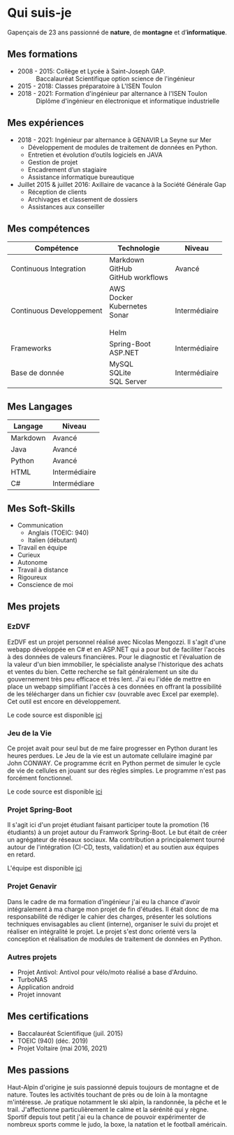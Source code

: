 # Qui suis-je

Gapençais de 23 ans passionné de **nature**, de **montagne** et d’**informatique**.

## Mes formations

- 2008 - 2015: Collège et Lycée à Saint-Joseph GAP.  
&emsp;&emsp;&emsp;Baccalauréat Scientifique option science de l'ingénieur  
- 2015 - 2018: Classes préparatoire à L'ISEN Toulon  
- 2018 - 2021: Formation d'ingénieur par alternance à l'ISEN Toulon  
&emsp;&emsp;&emsp;Diplôme d'ingénieur en électronique et informatique industrielle

## Mes expériences

- 2018 - 2021: Ingénieur par alternance à GENAVIR La Seyne sur Mer
    + Développement de modules de traitement de données en Python.
    + Entretien et évolution d’outils logiciels en JAVA
    + Gestion de projet
    + Encadrement d’un stagiaire
    + Assistance informatique bureautique
- Juillet 2015 & juillet 2016: Axillaire de vacance à la Société Générale Gap
    + Réception de clients
    + Archivages et classement de dossiers
    + Assistances aux conseiller

## Mes compétences

<center>
<table>
<thead>
  <tr>
    <th>Compétence<br></th>
    <th>Technologie</th>
    <th>Niveau</th>
  </tr>
</thead>
<tbody>
  <tr>
    <td>Continuous Integration</td>
    <td>Markdown<br>GitHub<br>GitHub workflows</td>
    <td>Avancé<br></td>
  </tr>
  <tr>
    <td>Continuous Developpement</td>
    <td>AWS<br>Docker<br>Kubernetes<br>Sonar<br><br>Helm</td>
    <td>Intermédiaire<br></td>
  </tr>
  <tr>
    <td>Frameworks<br></td>
    <td>Spring-Boot<br>ASP.NET<br></td>
    <td>Intermédiaire</td>
  </tr>
  <tr>
    <td>Base de donnée</td>
    <td>MySQL<br>SQLite<br>SQL Server<br></td>
    <td>Intermédiaire</td>
  </tr>
</tbody>
</table>
</center>


## Mes Langages

<center>
<table>
<thead>
  <tr>
    <th>Langage</th>
    <th>Niveau</th>
  </tr>
</thead>
<tbody>
  <tr>
    <td>Markdown</td>
    <td>Avancé</td>
  </tr>
  <tr>
    <td>Java</td>
    <td>Avancé</td>
  </tr>
  <tr>
    <td>Python</td>
    <td>Avancé</td>
  </tr>
  <tr>
    <td>HTML</td>
    <td>Intermédiaire</td>
  </tr>
  <tr>
    <td>C#</td>
    <td>Intermédiare<br></td>
  </tr>
</tbody>
</table>
</center>

## Mes Soft-Skills

- Communication
    + Anglais (TOEIC: 940)
    + Italien (débutant)
- Travail en équipe
- Curieux
- Autonome
- Travail à distance
- Rigoureux
- Conscience de moi

## Mes projets

### EzDVF

EzDVF est un projet personnel réalisé avec Nicolas Mengozzi.
Il s'agit d'une webapp développée en C# et en ASP.NET qui a pour but de faciliter l'accès à des données de valeurs financières. Pour le diagnostic et l'évaluation de la valeur d'un bien immobilier, le spécialiste analyse l'historique des achats et ventes du bien. Cette recherche se fait généralement un site du gouvernement très peu efficace et très lent. J'ai eu l'idée de mettre en place un webapp simplifiant l'accès à ces données en offrant la possibilité de les télécharger dans un fichier csv (ouvrable avec Excel par exemple).
Cet outil est encore en développement.

Le code source est disponible [ici](https://github.com/louisonsarlinmagnus/EzDVF)

### Jeu de la Vie

Ce projet avait pour seul but de me faire progresser en Python durant les heures perdues.
Le Jeu de la vie est un automate cellulaire imaginé par John CONWAY. Ce programme écrit en Python permet de simuler le cycle de vie de cellules en jouant sur des règles simples.
Le programme n'est pas forcément fonctionnel.

Le code source est disponible [ici](https://github.com/louisonsarlinmagnus/Jeu-de-la-vie)

### Projet Spring-Boot

Il s'agit ici d'un projet étudiant faisant participer toute la promotion (16 étudiants) à un projet autour du Framwork Spring-Boot. Le but était de créer un agrégateur de réseaux sociaux. Ma contribution a principalement tourné autour de l'intégration (CI-CD, tests, validation) et au soutien aux équipes en retard.

L'équipe est disponible [ici](https://github.com/orgs/Projet-Spring-Boot)

### Projet Genavir

Dans le cadre de ma formation d'ingénieur j'ai eu la chance d'avoir intégralement à ma charge mon projet de fin d'études. Il était donc de ma responsabilité de rédiger le cahier des charges, présenter les solutions techniques envisagables au client (interne), organiser le suivi du projet et réaliser en intégralité le projet. Le projet s'est donc orienté vers la conception et réalisation de modules de traitement de données en Python.

### Autres projets
- Projet Antivol: Antivol pour vélo/moto réalisé a base d'Arduino.
- TurboNAS
- Application android
- Projet innovant

## Mes certifications

- Baccalauréat Scientifique (juil. 2015)
- TOEIC (940) (déc. 2019)
- Projet Voltaire (mai 2016, 2021)

## Mes passions

Haut-Alpin d'origine je suis passionné depuis toujours de montagne et de nature. Toutes les activités touchant de près ou de loin à la montagne m'intéresse. Je pratique notamment le ski alpin, la randonnée, la pêche et le trail. J'affectionne particulièrement le calme et la sérénité qui y règne.
Sportif depuis tout petit j'ai eu la chance de pouvoir expérimenter de nombreux sports comme le judo, la boxe, la natation et le football américain.
